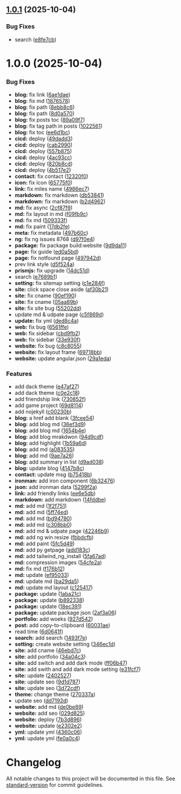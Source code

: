 ## [1.0.1](https://github.com/mtwmt/mtwmt.github.io/compare/v1.0.0...v1.0.1) (2025-10-04)


### Bug Fixes

* search ([e8fe7cb](https://github.com/mtwmt/mtwmt.github.io/commit/e8fe7cb6765b98957d4ad4d9a04bd8a0415516b6))

# 1.0.0 (2025-10-04)


### Bug Fixes

* **blog:** fix link ([6ae1dae](https://github.com/mtwmt/mtwmt.github.io/commit/6ae1daedc203eab83313a7a4131b9612eed1a499))
* **blog:** fix md ([1876578](https://github.com/mtwmt/mtwmt.github.io/commit/18765786e6c3a6358576d88a4d5c78d92daf4aac))
* **blog:** fix path ([8ebb8c6](https://github.com/mtwmt/mtwmt.github.io/commit/8ebb8c62054a08ac229c12cb28f5b9b72bf8db3a))
* **blog:** fix path ([8d0a570](https://github.com/mtwmt/mtwmt.github.io/commit/8d0a57020f11c9dc6145df2977ceed561426f978))
* **blog:** fix posts toc ([89a09f7](https://github.com/mtwmt/mtwmt.github.io/commit/89a09f70c6d33c955a20c18f605a0923e747cbeb))
* **blog:** fix tag path in posts ([1022561](https://github.com/mtwmt/mtwmt.github.io/commit/10225618923c7ad8ee7eacdf577ffb77370872e0))
* **blog:** fix toc ([ee6d1bc](https://github.com/mtwmt/mtwmt.github.io/commit/ee6d1bc9722e8095fda5b6e90225eafb39f5aaa9))
* **cicd:** deploy ([49dadd3](https://github.com/mtwmt/mtwmt.github.io/commit/49dadd385fad43a26e4908450496c1e2c01cc362))
* **cicd:** deploy ([cab2990](https://github.com/mtwmt/mtwmt.github.io/commit/cab2990c826ca198c79aeba738d9d29126eceafe))
* **cicd:** deploy ([557b875](https://github.com/mtwmt/mtwmt.github.io/commit/557b87543f4a6156a451ee47dced1abd86779709))
* **cicd:** deploy ([4ac93cc](https://github.com/mtwmt/mtwmt.github.io/commit/4ac93ccd8bd0de00a50a282b640c4cc69e519006))
* **cicd:** deploy ([820b8cd](https://github.com/mtwmt/mtwmt.github.io/commit/820b8cdd2010cc11daf3b17e4e95a4c47840abd6))
* **cicd:** deploy ([4b517e2](https://github.com/mtwmt/mtwmt.github.io/commit/4b517e219151efab9764114b3ef82ab6724504ff))
* **contact:** fix contact ([12320f0](https://github.com/mtwmt/mtwmt.github.io/commit/12320f0fe5d1e00c7c6c0747faf28694a66aa29b))
* **icon:** fix icon ([65775f0](https://github.com/mtwmt/mtwmt.github.io/commit/65775f02ef6789c30977f8d5a4faeaaeae234740))
* **link:** fix miles name ([4986ec7](https://github.com/mtwmt/mtwmt.github.io/commit/4986ec729a8ba7ad149283364c805ace936a0c77))
* **markdown:** fix markdown ([db53841](https://github.com/mtwmt/mtwmt.github.io/commit/db53841ef950a43147d7fa32b5f63bb7db9cdf74))
* **markdown:** fix markdown ([b2d4962](https://github.com/mtwmt/mtwmt.github.io/commit/b2d4962d4bb9524c2a514b0f12f41313a69c3cf6))
* **md:** fix async ([2cf87f9](https://github.com/mtwmt/mtwmt.github.io/commit/2cf87f9f819e566082bd0c0959b3abb7d2f8913e))
* **md:** fix layout in md ([f09fb9c](https://github.com/mtwmt/mtwmt.github.io/commit/f09fb9c1459a638080c8157b35b8d7295f0aff65))
* **md:** fix md ([509333f](https://github.com/mtwmt/mtwmt.github.io/commit/509333fb9354a60d665b9a3c1943fd75b68c83a2))
* **md:** fix paint ([17db2fe](https://github.com/mtwmt/mtwmt.github.io/commit/17db2fea27c475f57dbe4509f031d19264ef9480))
* **meta:** fix metadata ([497b60c](https://github.com/mtwmt/mtwmt.github.io/commit/497b60c9c157ac972d832fb0c084c785c2405cd2))
* **ng:** fix ng issues 8768 ([d97f0e4](https://github.com/mtwmt/mtwmt.github.io/commit/d97f0e4d6f242d868a991e501ace9c93d6dd4cc5))
* **package:** fix package build:website ([9d9da11](https://github.com/mtwmt/mtwmt.github.io/commit/9d9da11096955c963c4403003f8ef57dd5147755))
* **page:** fix guide ([ed0a5bd](https://github.com/mtwmt/mtwmt.github.io/commit/ed0a5bd8d9eac3b83190981457f0fb99000da3e7))
* **page:** fix notfound page ([497942d](https://github.com/mtwmt/mtwmt.github.io/commit/497942dddb422085c4e8c52835b09f90c5be1272))
* prev link style ([d5f524a](https://github.com/mtwmt/mtwmt.github.io/commit/d5f524ac39b3e02756661acf6207e8c1c6885990))
* **prismjs:** fix upgrade ([14dc51d](https://github.com/mtwmt/mtwmt.github.io/commit/14dc51d0419dc37911a4b6354972cd38a693186f))
* search ([e7689b1](https://github.com/mtwmt/mtwmt.github.io/commit/e7689b1c367f8a8736b95c779bc97b059acb68cb))
* **setting:** fix sitemap setting ([c1e284f](https://github.com/mtwmt/mtwmt.github.io/commit/c1e284f9363d000db57fcf2d25a8169f3ed0028f))
* **site:** click space close aside ([af30b21](https://github.com/mtwmt/mtwmt.github.io/commit/af30b211c1fb7e715de9daf7ef74170e8d57c5ed))
* **site:** fix cname ([90ef190](https://github.com/mtwmt/mtwmt.github.io/commit/90ef190025829ea72d2e23fba992d77238e4084a))
* **site:** fix cname ([05aa89b](https://github.com/mtwmt/mtwmt.github.io/commit/05aa89b2bb827ff4696a1a758fcb51c13fa5caa5))
* **site:** fix site bug ([55202dd](https://github.com/mtwmt/mtwmt.github.io/commit/55202dda3fd3aaf4c7d224a9da30ef16b193b7fa))
* update md & udpate page ([c5f869d](https://github.com/mtwmt/mtwmt.github.io/commit/c5f869da06e54d0ac61b96802cd70083123475f2))
* **update:** fix yml ([ded8c4a](https://github.com/mtwmt/mtwmt.github.io/commit/ded8c4a2b19ea80aade70560e10efe97fd0905e9))
* **web:** fix bug ([6561ffe](https://github.com/mtwmt/mtwmt.github.io/commit/6561ffe45a4eb873a49dfd09637e94ef6ba4ae10))
* **web:** fix sidebar ([cbd9fb2](https://github.com/mtwmt/mtwmt.github.io/commit/cbd9fb231dbf5e0773d8abbd6fa61b49464a1747))
* **web:** fix sidebar ([33e930f](https://github.com/mtwmt/mtwmt.github.io/commit/33e930f8561f4ef3f9737035d93f9fa237e03ce3))
* **website:** fix bug ([c8c8055](https://github.com/mtwmt/mtwmt.github.io/commit/c8c8055c29a891aafdea5d47fce9ab7816b091dd))
* **website:** fix layout frame ([69718bb](https://github.com/mtwmt/mtwmt.github.io/commit/69718bbe2123eacac1e8a0ce111180f43eb9aed1))
* **website:** update angular.json ([29a1eda](https://github.com/mtwmt/mtwmt.github.io/commit/29a1eda0d0f1437694616ec68acd1f128755f81d))


### Features

* add dack theme ([e47af27](https://github.com/mtwmt/mtwmt.github.io/commit/e47af27499991c8545fc445d23c80aeddf1e9ca8))
* add dack theme ([c0e2c18](https://github.com/mtwmt/mtwmt.github.io/commit/c0e2c18691ae4608a310adf3d07ed685865dba45))
* add friendship link ([730852f](https://github.com/mtwmt/mtwmt.github.io/commit/730852f6375550ca0e2b743161a67e72a35a2fb3))
* add game project ([69d8114](https://github.com/mtwmt/mtwmt.github.io/commit/69d811464b96d0613f4f8aa9f9ca16077c8ee74c))
* add nojekyll ([c00230b](https://github.com/mtwmt/mtwmt.github.io/commit/c00230b66ca8d90db9faa4e94e955362b9be1f10))
* **blog:** a href add blank ([3fcee54](https://github.com/mtwmt/mtwmt.github.io/commit/3fcee545fe626e8ea33be25267f8d8e023b8ebd5))
* **blog:** add blog md ([36ef3d9](https://github.com/mtwmt/mtwmt.github.io/commit/36ef3d9244f7466c70e5524151de66bee069aa64))
* **blog:** add blog md ([1654b4e](https://github.com/mtwmt/mtwmt.github.io/commit/1654b4ee76b28463eb39c1a8ba584ee7cd003a62))
* **blog:** add blog mrakdwon ([94d9cdf](https://github.com/mtwmt/mtwmt.github.io/commit/94d9cdfb5bc60d92bb4dca089f64d80305cc8694))
* **blog:** add highlight ([1b59a6d](https://github.com/mtwmt/mtwmt.github.io/commit/1b59a6d1670ed2d5984f3b90b86efee089df9330))
* **blog:** add md ([a083535](https://github.com/mtwmt/mtwmt.github.io/commit/a0835359972d5718c56ee7ba9beebf1acd5d3e42))
* **blog:** add md ([9ae7a26](https://github.com/mtwmt/mtwmt.github.io/commit/9ae7a26f49e214bebddbe96979f1c3d8953f57bd))
* **blog:** add summary in list ([d9ad038](https://github.com/mtwmt/mtwmt.github.io/commit/d9ad0382cb682369248a7140eefeb200457ee7d3))
* **blog:** update blog ([4147b8c](https://github.com/mtwmt/mtwmt.github.io/commit/4147b8c48b02a1c76febbd3e4470eef4bbc5dbd9))
* **contact:** update msg ([b75418b](https://github.com/mtwmt/mtwmt.github.io/commit/b75418bb022c2489ec88460adb719c62707afc7f))
* **ironman:** add iron component ([6b32476](https://github.com/mtwmt/mtwmt.github.io/commit/6b32476d0597aae3c7ef7df39cae295da3589d1f))
* **json:** add ironman data ([5299f2a](https://github.com/mtwmt/mtwmt.github.io/commit/5299f2acecaba2c32160f517b25d70d882ac76b7))
* **link:** add friendly links ([ee6e5db](https://github.com/mtwmt/mtwmt.github.io/commit/ee6e5dbcd602119da68d87fb18dcd3404d86230a))
* **markdown:** add markdown ([14fddbe](https://github.com/mtwmt/mtwmt.github.io/commit/14fddbe20c7f1b209abecb5ed7ebc78f42879bf2))
* **md:** add md ([1f2f751](https://github.com/mtwmt/mtwmt.github.io/commit/1f2f7514758cb4944958e3749348d0dbfb791180))
* **md:** add md ([5ff74ed](https://github.com/mtwmt/mtwmt.github.io/commit/5ff74ed438c1b521bd5add48cd480fc678dd0545))
* **md:** add md ([bd94780](https://github.com/mtwmt/mtwmt.github.io/commit/bd94780b8c0152b93d5627945887090826cb4ce4))
* **md:** add md ([c308bb0](https://github.com/mtwmt/mtwmt.github.io/commit/c308bb0f0233c5e2e694fb9107f5e85063e6df9b))
* **md:** add md & udpate page ([42246b9](https://github.com/mtwmt/mtwmt.github.io/commit/42246b9908e344b0fbbbe62d0202d8419e5f7669))
* **md:** add ng win resize ([fbbdcfb](https://github.com/mtwmt/mtwmt.github.io/commit/fbbdcfbd56e9f68a04dd420b6167fd0bb5adb55f))
* **md:** add paint ([5fc5d49](https://github.com/mtwmt/mtwmt.github.io/commit/5fc5d49dacdedd4a7a271f030dcad526072dbc79))
* **md:** add py getpage ([add183c](https://github.com/mtwmt/mtwmt.github.io/commit/add183c4f4106e5ed36d36e3dded84bb572baf10))
* **md:** add tailwind_ng_install ([5fa67ad](https://github.com/mtwmt/mtwmt.github.io/commit/5fa67ad54a7a8211fe0dc896202690b2df9bcde2))
* **md:** compression images ([54cfe2a](https://github.com/mtwmt/mtwmt.github.io/commit/54cfe2a7582723e12e98b4b4283b82920c9612ac))
* **md:** fix md ([f176b12](https://github.com/mtwmt/mtwmt.github.io/commit/f176b129f372c7b33b8922732caf3b0a75b59d8b))
* **md:** update ([ef95033](https://github.com/mtwmt/mtwmt.github.io/commit/ef95033bb95d4b359c980a17b39d5b086e060499))
* **md:** update md ([ba29da5](https://github.com/mtwmt/mtwmt.github.io/commit/ba29da532e9e5081566f86a3059e2b64c33c5831))
* **md:** update md layout ([c125417](https://github.com/mtwmt/mtwmt.github.io/commit/c125417f13431642bb8d020985ce7f4158064ff2))
* **package:** update ([1aba21c](https://github.com/mtwmt/mtwmt.github.io/commit/1aba21c0c8f64e1912dda66b73c59ecf424ec104))
* **package:** update ([b892338](https://github.com/mtwmt/mtwmt.github.io/commit/b89233889a9ed63a4058e0421c39658f3b819476))
* **package:** update ([18ec391](https://github.com/mtwmt/mtwmt.github.io/commit/18ec391498520a06e49009d2864eca2bd7bc0bfb))
* **package:** update package json ([2af3a06](https://github.com/mtwmt/mtwmt.github.io/commit/2af3a063d2855a90b28fdf37600021e231d7e7d9))
* **portfolio:** add woeks ([927d542](https://github.com/mtwmt/mtwmt.github.io/commit/927d5423d6231e9888f30f7b03bbf7ccaddab4ab))
* **post:** add copy-to-clipboard ([60031ae](https://github.com/mtwmt/mtwmt.github.io/commit/60031ae17f396f6647e4367b4c101a4a86a5d2aa))
* read time ([6d0641f](https://github.com/mtwmt/mtwmt.github.io/commit/6d0641fd2b71f1ab2e89c592287f8206cde50923))
* **search:** add search ([1493f7e](https://github.com/mtwmt/mtwmt.github.io/commit/1493f7e1081495fae80a10607ef7d74d7c5014b0))
* **setting:** create website setting ([346ec1d](https://github.com/mtwmt/mtwmt.github.io/commit/346ec1d6c5a07a8696f05ff300e9e5588785864a))
* **site:** add cname ([46ebd7c](https://github.com/mtwmt/mtwmt.github.io/commit/46ebd7c96f5fe8ef355ba2ba0ec8e08e78e60ee9))
* **site:** add portfolio ([34a04c3](https://github.com/mtwmt/mtwmt.github.io/commit/34a04c37dcf56dc9c73af684a9229f79377d11b1))
* **site:** add switch and add dark mode ([ff06b47](https://github.com/mtwmt/mtwmt.github.io/commit/ff06b471b3e98a73ac73715cccfb108b45b3fa63))
* **site:** add swith and add dark mode setting ([e31fcf7](https://github.com/mtwmt/mtwmt.github.io/commit/e31fcf7c94fb1d7bceb3bc7d737d8b97651f7773))
* **site:** update ([2402527](https://github.com/mtwmt/mtwmt.github.io/commit/24025275a31d0df18be70e527ce06e4b2a425fe4))
* **site:** update seo ([9d1d787](https://github.com/mtwmt/mtwmt.github.io/commit/9d1d7870921caf5e8a4d310cb7e823d789d72b48))
* **site:** update seo ([3d72cdf](https://github.com/mtwmt/mtwmt.github.io/commit/3d72cdf3f301d38a090ecfda8ff2f26d7f2000c0))
* **theme:** change theme ([270337a](https://github.com/mtwmt/mtwmt.github.io/commit/270337a94f262e92b9c3cee0857c6d798b46f845))
* update seo ([dd7192d](https://github.com/mtwmt/mtwmt.github.io/commit/dd7192d47662883ac1d8f8dcea8d9255b314fe72))
* **website:** add md ([de0be89](https://github.com/mtwmt/mtwmt.github.io/commit/de0be896af33c1756114dc4eef2f7081ed0944f0))
* **website:** add seo ([029d825](https://github.com/mtwmt/mtwmt.github.io/commit/029d825c3713c05c068958be0ed54b5262b1bf1d))
* **website:** deploy ([7b3d896](https://github.com/mtwmt/mtwmt.github.io/commit/7b3d8969e3f72b43a3cd1b51b068be6dabea1f27))
* **website:** update ([e2302e2](https://github.com/mtwmt/mtwmt.github.io/commit/e2302e20e71f57870c8d7b0bc1339d72d766582b))
* **yml:** update yml ([4360c06](https://github.com/mtwmt/mtwmt.github.io/commit/4360c06ddfae041f09a80f00b6a3a465266a627a))
* **yml:** update yml ([fe0a0c4](https://github.com/mtwmt/mtwmt.github.io/commit/fe0a0c42c56a1cdfdd3d33b5b9a62373d7b2217a))

# Changelog

All notable changes to this project will be documented in this file. See [standard-version](https://github.com/conventional-changelog/standard-version) for commit guidelines.
